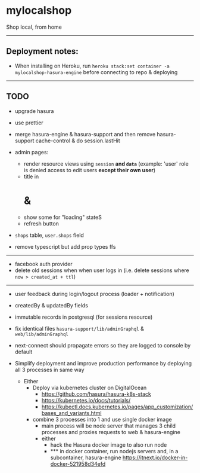# mylocalshop

Shop local, from home

---

## Deployment notes:

- When installing on Heroku, run `heroku stack:set container -a mylocalshop-hasura-engine` before connecting to repo & deploying

---

## TODO

- upgrade hasura
- use prettier

- merge hasura-engine & hasura-support and then remove hasura-support cache-control & do session.lastHit

- admin pages:
    - render resource views using `session` **and `data`** (example: 'user' role is denied access to edit users **except their own user**)
    - title in <h1> & <head>
    - show some <Loader/> for "loading" stateS
    - refresh button

- `shops` table, `user.shops` field

- remove typescript but add prop types ffs

---

- facebook auth provider
- delete old sessions when when user logs in (i.e. delete sessions where `now > created_at + ttl`)

---

- user feedback during login/logout process (loader + notification)
- createdBy & updatedBy fields
- immutable records in postgresql (for sessions resource)
- fix identical files `hasura-support/lib/adminGraphql` & `web/lib/adminGraphql`
- next-connect should propagate errors so they are logged to console by default

- Simplify deployment and improve production performance by deploying all 3 processes in same way
  - Either
    - Deploy via kubernetes cluster on DigitalOcean
      - https://github.com/hasura/hasura-k8s-stack
      - https://kubernetes.io/docs/tutorials/
      - https://kubectl.docs.kubernetes.io/pages/app_customization/bases_and_variants.html
    - combine 3 processes into 1 and use single docker image
      - main process will be node server that manages 3 child processes and proxies requests to web & hasura-engine
      - either
        - hack the Hasura docker image to also run node
        - *** in docker container, run nodejs servers and, in a subcontainer, hasura-engine https://itnext.io/docker-in-docker-521958d34efd
